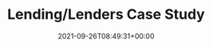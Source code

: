 ---
title: "Lending/Lenders Case Study"
description: "Lending/Lenders Case Study"
lead: "Lending/Lenders Case Study"
date: 2021-09-26T08:49:31+00:00
lastmod: 2021-09-26T08:49:31+00:00
draft: false
images: []
menu:
  doks:
    parent: "case-studies"
weight: 630
toc: true
---